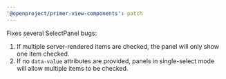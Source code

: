 ```yaml
---
'@openproject/primer-view-components': patch
---
```


Fixes several SelectPanel bugs:

1. If multiple server-rendered items are checked, the panel will only show one item checked.
2. If no `data-value` attributes are provided, panels in single-select mode will allow multiple items to be checked.
